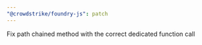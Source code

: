 ```yaml
---
"@crowdstrike/foundry-js": patch
---
```


Fix path chained method with the correct dedicated function call
